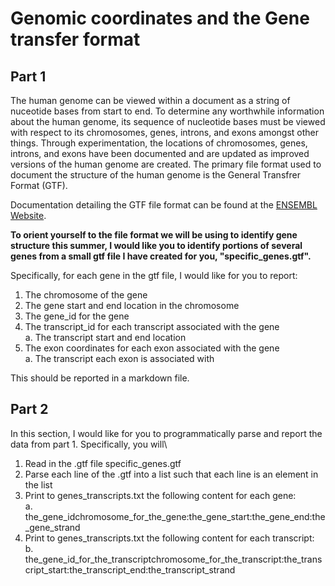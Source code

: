 # Genomic coordinates and the Gene transfer format

## Part 1

The human genome can be viewed within a document as a string of nuceotide bases from start to end. To determine any worthwhile information about the human genome, its sequence of nucleotide bases must be viewed with respect to its chromosomes, genes, introns, and exons amongst other things. Through experimentation, the locations of chromosomes, genes, introns, and exons have been documented and are updated as improved versions of the human genome are created. The primary file format used to document the structure of the human genome is the General Transfrer Format (GTF).

Documentation detailing the GTF file format can be found at the [ENSEMBL Website](http://m.ensembl.org/info/website/upload/gff.html).

**To orient yourself to the file format we will be using to identify gene structure this summer, I would like you to identify portions of several genes from a small gtf file I have created for you, "specific_genes.gtf".**

Specifically, for each gene in the gtf file, I would like for you to report: 
  1. The chromosome of the gene
  2. The gene start and end location in the chromosome
  3. The gene_id for the gene
  4. The transcript_id for each transcript associated with the gene\
      a. The transcript start and end location
  5. The exon coordinates for each exon associated with the gene\
      a. The transcript each exon is associated with
      
This should be reported in a markdown file. 

## Part 2

In this section, I would like for you to programmatically parse and report the data from part 1. Specifically, you will\
1. Read in the .gtf file specific_genes.gtf
2. Parse each line of the .gtf into a list such that each line is an element in the list
3. Print to genes_transcripts.txt the following content for each gene:\
    a. the_gene_id<tab character>chromosome_for_the_gene:the_gene_start:the_gene_end:the_gene_strand
5. Print to genes_transcripts.txt the following content for each transcript:\
    b. the_gene_id_for_the_transcript<tab character>chromosome_for_the_transcript:the_transcript_start:the_transcript_end:the_transcript_strand

